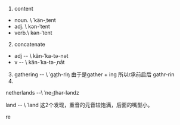 1. content
- noun. \ ˈkän-ˌtent
- adj. \ kən-ˈtent
- verb.\ kən-ˈtent

2. concatenate 
- adj -- \ kän-ˈka-tə-nət
- v -- \ kän-ˈka-tə-ˌnāt
3. gathering -- \ ˈgat͟h-riŋ 由于是gather + ing 所以r承前启后 gathr-rin 
4. 
netherlands --\ ˈne-t͟hər-ləndz

land -- \ ˈland 这2个发现，重音的元音较饱满，后面的嘴型小。

re
<!--stackedit_data:
eyJoaXN0b3J5IjpbMTM5NjQ2OTY4NCw4OTMzMjkzODcsLTEzMT
EyOTMxMDQsLTc0MTc5ODA0MiwxOTMyODI5ODU1XX0=
-->